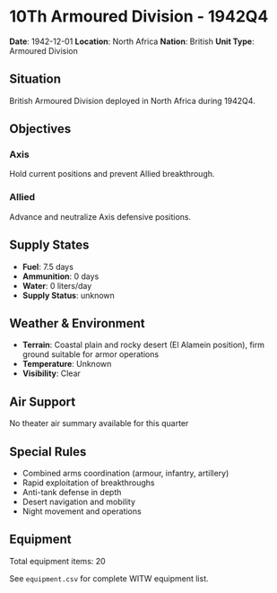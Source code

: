 # 10Th Armoured Division - 1942Q4

**Date**: 1942-12-01
**Location**: North Africa
**Nation**: British
**Unit Type**: Armoured Division

## Situation

British Armoured Division deployed in North Africa during 1942Q4.

## Objectives

### Axis
Hold current positions and prevent Allied breakthrough.

### Allied
Advance and neutralize Axis defensive positions.

## Supply States

- **Fuel**: 7.5 days
- **Ammunition**: 0 days
- **Water**: 0 liters/day
- **Supply Status**: unknown

## Weather & Environment

- **Terrain**: Coastal plain and rocky desert (El Alamein position), firm ground suitable for armor operations
- **Temperature**: Unknown
- **Visibility**: Clear

## Air Support

No theater air summary available for this quarter

## Special Rules

- Combined arms coordination (armour, infantry, artillery)
- Rapid exploitation of breakthroughs
- Anti-tank defense in depth
- Desert navigation and mobility
- Night movement and operations

## Equipment

Total equipment items: 20

See `equipment.csv` for complete WITW equipment list.
